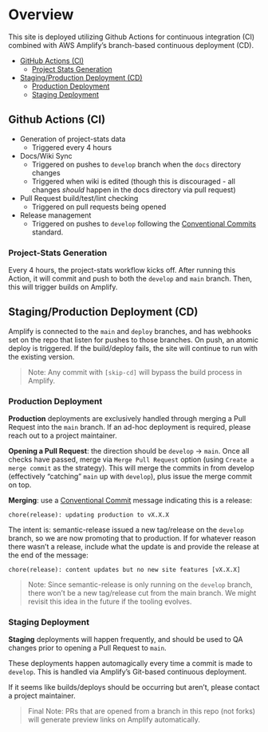 # Overview

This site is deployed utilizing Github Actions for continuous integration (CI) combined with AWS Amplify’s branch-based continuous deployment (CD).

- [GitHub Actions (CI)](https://github.com/newrelic/opensource-website/wiki/Build-and-Deploy#github-actions-ci)
  - [Project Stats Generation](https://github.com/newrelic/opensource-website/wiki/Build-and-Deploy#project-stats-generation)
- [Staging/Production Deployment (CD)](https://github.com/newrelic/opensource-website/wiki/Build-and-Deploy#stagingproduction-deployment-cd)
  - [Production Deployment](https://github.com/newrelic/opensource-website/wiki/Build-and-Deploy#production-deployment)
  - [Staging Deployment](https://github.com/newrelic/opensource-website/wiki/Build-and-Deploy#staging-deployment)

## Github Actions (CI)

- Generation of project-stats data
  - Triggered every 4 hours
- Docs/Wiki Sync
  - Triggered on pushes to `develop` branch when the `docs` directory changes
  - Triggered when wiki is edited (though this is discouraged - all changes _should_ happen in the docs directory via pull request)
- Pull Request build/test/lint checking
  - Triggered on pull requests being opened
- Release management
  - Triggered on pushes to `develop` following the [Conventional Commits](https://www.conventionalcommits.org/en/v1.0.0/) standard.

### Project-Stats Generation

Every 4 hours, the project-stats workflow kicks off. After running this Action, it will commit and push to both the `develop` and `main` branch. Then, this will trigger builds on Amplify.

## Staging/Production Deployment (CD)

Amplify is connected to the `main` and `deploy` branches, and has webhooks set on the repo that listen for pushes to those branches. On push, an atomic deploy is triggered. If the build/deploy fails, the site will continue to run with the existing version.

> Note: Any commit with `[skip-cd]` will bypass the build process in Amplify.

### Production Deployment

**Production** deployments are exclusively handled through merging a Pull Request into the `main` branch. If an ad-hoc deployment is required, please reach out to a project maintainer.

**Opening a Pull Request**: the direction should be `develop` -&gt; `main`. Once all checks have passed, merge via `Merge Pull Request` option (using `Create a merge commit` as the strategy). This will merge the commits in from develop (effectively “catching” `main` up with `develop`), plus issue the merge commit on top.

**Merging**: use a [Conventional Commit](https://www.conventionalcommits.org/en/v1.0.0/) message indicating this is a release:

    chore(release): updating production to vX.X.X

The intent is: semantic-release issued a new tag/release on the `develop` branch, so we are now promoting that to production. If for whatever reason there wasn’t a release, include what the update is and provide the release at the end of the message:

    chore(release): content updates but no new site features [vX.X.X]

> Note: Since semantic-release is only running on the `develop` branch, there won’t be a new tag/release cut from the main branch. We might revisit this idea in the future if the tooling evolves.

### Staging Deployment

**Staging** deployments will happen frequently, and should be used to QA changes prior to opening a Pull Request to `main`.

These deployments happen automagically every time a commit is made to `develop`. This is handled via Amplify’s Git-based continuous deployment.

If it seems like builds/deploys should be occurring but aren’t, please contact a project maintainer.

> Final Note: PRs that are opened from a branch in this repo (not forks) will generate preview links on Amplify automatically.
